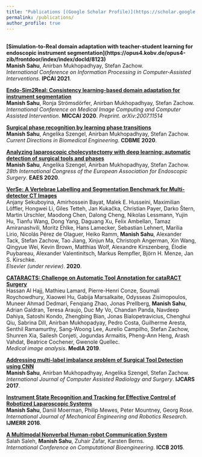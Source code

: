 ```yaml
---
title: "Publications [(Google Scholar Profile)](https://scholar.google.com/citations?user=OcVBk1MAAAAJ&hl=en)"
permalink: /publications/
author_profile: true
---
```


<br>
<b>[Simulation-to-Real domain adaptation with teacher-student learning for endoscopic instrument segmentation](https://opus4.kobv.de/opus4-zib/frontdoor/index/index/docId/8123)</b> <br>
<b>Manish Sahu</b>, Anirban Mukhopadhyay, Stefan Zachow. <br>
<i>International Conference on Information Processing in Computer-Assisted Interventions</i>. <b>IPCAI 2021</b>.


<b>[Endo-Sim2Real: Consistency learning-based domain adaptation for instrument segmentation](https://arxiv.org/abs/2007.11514)</b> <br>
<b>Manish Sahu</b>, Ronja Strömsdörfer, Anirban Mukhopadhyay, Stefan Zachow. <br>
<i>International Conference on Medical Image Computing and Computer Assisted Intervention</i>. <b>MICCAI 2020</b>.
<i>Preprint. arXiv:2007.11514</i>


<b>[Surgical phase recognition by learning phase transitions](https://www.degruyter.com/document/doi/10.1515/cdbme-2020-0037/html)</b> <br>
<b>Manish Sahu</b>, Angelika Szengel, Anirban Mukhopadhyay, Stefan Zachow. <br>
<i>Current Directions in Biomedical Engineering</i>. <b>CDBME 2020</b>.


<b>[Analyzing laparoscopic cholecystectomy with deep learning: automatic detection of surgical tools and phases](https://academy.eaes.eu/eaes/#!*menu=14*browseby=8*sortby=2*media=1*speaker=785971)</b> <br>
<b>Manish Sahu</b>, Angelika Szengel, Anirban Mukhopadhyay, Stefan Zachow. <br>
<i>28th International Congress of the European Association for Endoscopic Surgery</i>. <b>EAES 2020</b>.


<b>[VerSe: A Vertebrae Labelling and Segmentation Benchmark for Multi-detector CT Images](https://arxiv.org/pdf/2001.09193)</b> <br>
Anjany Sekuboyina, Amirhossein Bayat, Malek E. Husseini, Maximilian Löffler, Hongwei Li, Giles Tetteh, Jan Kukačka, Christian Payer, Darko Štern, Martin Urschler, Maodong Chen, Dalong Cheng, Nikolas Lessmann, Yujin Hu, Tianfu Wang, Dong Yang, Daguang Xu, Felix Ambellan, Tamaz Amiranashvili, Moritz Ehlke, Hans Lamecker, Sebastian Lehnert, Marilia Lirio, Nicolás Pérez de Olaguer, Heiko Ramm, <b>Manish Sahu</b>, Alexander Tack, Stefan Zachow, Tao Jiang, Xinjun Ma, Christoph Angerman, Xin Wang, Qingyue Wei, Kevin Brown, Matthias Wolf, Alexandre Kirszenberg, Élodie Puybareau, Alexander Valentinitsch, Markus Rempfler, Björn H. Menze, Jan S. Kirschke. <br>
<i>Elsevier (under review)</i>. <b>2020</b>.


<b>[CATARACTS: Challenge on Automatic Tool Annotation for cataRACT Surgery](https://discovery.ucl.ac.uk/id/eprint/10068008/1/CATARACTS.pdf)</b> <br>
Hassan Al Hajj, Mathieu Lamard, Pierre-Henri Conze, Soumali Roychowdhury, Xiaowei Hu, Gabija Marsalkaite, Odysseas Zisimopoulos, Muneer Ahmad Dedmari, Fenqiang Zhao, Jonas Prellberg, <b>Manish Sahu</b>, Adrian Galdran, Teresa Araujo, Duc My Vo, Chandan Panda, Navdeep Dahiya, Satoshi Kondo, Zhengbing Bian, Jonas Bialopetravicius, Chenghui Qiu, Sabrina Dill, Anirban Mukhopadyay, Pedro Costa, Guilherme Aresta, Senthil Ramamurthy, Sang-Woong Lee, Aurelio Campilho, Stefan Zachow, Shunren Xia, Sailesh Conjeti, Jogundas Armaitis, Pheng-Ann Heng, Arash Vahdat, Beatrice Cochener, Gwenole Quellec. <br>
<i>Medical image analysis</i>. <b>MedIA 2019</b>.


<b>[Addressing multi-label imbalance problem of Surgical Tool Detection using CNN](https://drive.google.com/file/d/0B5iP1X0ShMhta0FleEU3OG1Hd2s/view)</b> <br>
<b>Manish Sahu</b>, Anirban Mukhopadhyay, Angelika Szengel, Stefan Zachow. <br>
<i>International Journal of Computer Assisted Radiology and Surgery</i>. <b>IJCARS 2017</b>.


<b>[Instrument State Recognition and Tracking for Effective Control of Robotized Laparoscopic Systems](http://www.ijmerr.com/uploadfile/2015/1214/20151214025131468.pdf)</b> <br>
<b>Manish Sahu</b>, Daniil Moerman, Philip Mewes, Peter Mountney, Georg Rose. <br>
<i>International Journal of Mechanical Engineering and Robotics Research</i>. <b>IJMERR 2016</b>.


<b>[A Multimodal Nonverbal Human-robot Communication System](http://congress.cimne.com/iccb2015/admin/files/FilePaper/p90.pdf)</b> <br>
Salah Saleh, <b>Manish Sahu</b>, Zuhair Zafar, Karsten Berns. <br>
<i>International Conference on Computational Bioengineering</i>. <b>ICCB 2015</b>.
